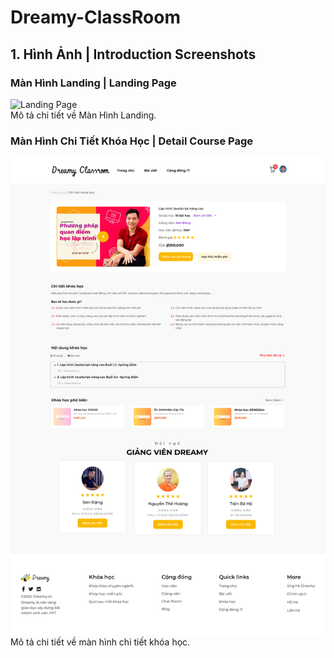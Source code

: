 # Dreamy-ClassRoom

## 1. Hình Ảnh | Introduction Screenshots

### Màn Hình Landing | Landing Page

<div class="screenshot-container">
  <img src="https://firebasestorage.googleapis.com/v0/b/dreamy-fb67c.appspot.com/o/GD-Figma%2FLanding%20Page.png?alt=media&token=ba6bdb69-d601-43ca-bdaf-73cfed6259d6" alt="Landing Page">
</div>
Mô tả chi tiết về Màn Hình Landing.

### Màn Hình Chi Tiết Khóa Học | Detail Course Page

<div class="screenshot-container">
  <img src="/assets/images/Detail Page.png" alt="Detail Course Page">
</div>
Mô tả chi tiết về màn hình chi tiết khóa học.
